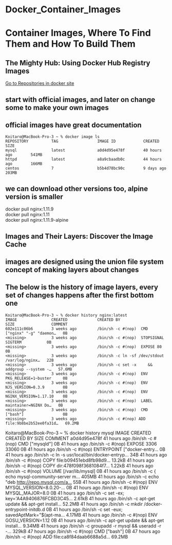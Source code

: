 # Docker_Container_Images
# Container Images, Where To Find Them and How To Build Them
## The Mighty Hub: Using Docker Hub Registry Images
[Go to Repositories in docker site](http://hub.docker.com)

## start with official images, and later on change some to make your own images
## official images have great documentation
```
Koitaro@MacBook-Pro-3 ~ % docker image ls
REPOSITORY          TAG                 IMAGE ID            CREATED             SIZE
mysql               latest              a0d4d95e478f        40 hours ago        541MB
httpd               latest              a8a9cbaadb0c        44 hours ago        166MB
centos              7                   b5b4d78bc90c        9 days ago          203MB
```
## we can download other versions too, alpine version is smaller
docker pull nginx:1.11.9
<br>
docker pull nginx:1.11
<br>
docker pull nginx:1.11.9-alpine

## Images and Their Layers: Discover the Image Cache
## images are designed using the union file system concept of making layers about changes
## The below is the history of image layers, every set of changes happens after the first bottom one
```
Koitaro@MacBook-Pro-3 ~ % docker history nginx:latest
IMAGE               CREATED             CREATED BY                                      SIZE                COMMENT
602e111c06b6        3 weeks ago         /bin/sh -c #(nop)  CMD ["nginx" "-g" "daemon…   0B
<missing>           3 weeks ago         /bin/sh -c #(nop)  STOPSIGNAL SIGTERM           0B
<missing>           3 weeks ago         /bin/sh -c #(nop)  EXPOSE 80                    0B
<missing>           3 weeks ago         /bin/sh -c ln -sf /dev/stdout /var/log/nginx…   22B
<missing>           3 weeks ago         /bin/sh -c set -x     && addgroup --system -…   57.6MB
<missing>           3 weeks ago         /bin/sh -c #(nop)  ENV PKG_RELEASE=1~buster     0B
<missing>           3 weeks ago         /bin/sh -c #(nop)  ENV NJS_VERSION=0.3.9        0B
<missing>           3 weeks ago         /bin/sh -c #(nop)  ENV NGINX_VERSION=1.17.10    0B
<missing>           3 weeks ago         /bin/sh -c #(nop)  LABEL maintainer=NGINX Do…   0B
<missing>           3 weeks ago         /bin/sh -c #(nop)  CMD ["bash"]                 0B
<missing>           3 weeks ago         /bin/sh -c #(nop) ADD file:9b8be2b52ee0fa31d…   69.2MB
```

Koitaro@MacBook-Pro-3 ~ % docker history mysql
IMAGE               CREATED             CREATED BY                                      SIZE                COMMENT
a0d4d95e478f        41 hours ago        /bin/sh -c #(nop)  CMD ["mysqld"]               0B
<missing>           41 hours ago        /bin/sh -c #(nop)  EXPOSE 3306 33060            0B
<missing>           41 hours ago        /bin/sh -c #(nop)  ENTRYPOINT ["docker-entry…   0B
<missing>           41 hours ago        /bin/sh -c ln -s usr/local/bin/docker-entryp…   34B
<missing>           41 hours ago        /bin/sh -c #(nop) COPY file:b09451ebd8fb98d9…   13.2kB
<missing>           41 hours ago        /bin/sh -c #(nop) COPY dir:478f098f3681084f7…   1.22kB
<missing>           41 hours ago        /bin/sh -c #(nop)  VOLUME [/var/lib/mysql]      0B
<missing>           41 hours ago        /bin/sh -c {   echo mysql-community-server m…   405MB
<missing>           41 hours ago        /bin/sh -c echo "deb http://repo.mysql.com/a…   55B
<missing>           41 hours ago        /bin/sh -c #(nop)  ENV MYSQL_VERSION=8.0.20-…   0B
<missing>           41 hours ago        /bin/sh -c #(nop)  ENV MYSQL_MAJOR=8.0          0B
<missing>           41 hours ago        /bin/sh -c set -ex;  key='A4A9406876FCBD3C45…   2.61kB
<missing>           41 hours ago        /bin/sh -c apt-get update && apt-get install…   52.2MB
<missing>           41 hours ago        /bin/sh -c mkdir /docker-entrypoint-initdb.d    0B
<missing>           41 hours ago        /bin/sh -c set -eux;  savedAptMark="$(apt-ma…   4.17MB
<missing>           41 hours ago        /bin/sh -c #(nop)  ENV GOSU_VERSION=1.12        0B
<missing>           41 hours ago        /bin/sh -c apt-get update && apt-get install…   9.34MB
<missing>           41 hours ago        /bin/sh -c groupadd -r mysql && useradd -r -…   329kB
<missing>           47 hours ago        /bin/sh -c #(nop)  CMD ["bash"]                 0B
<missing>           47 hours ago        /bin/sh -c #(nop) ADD file:ca8f84daab6688a5d…   69.2MB
